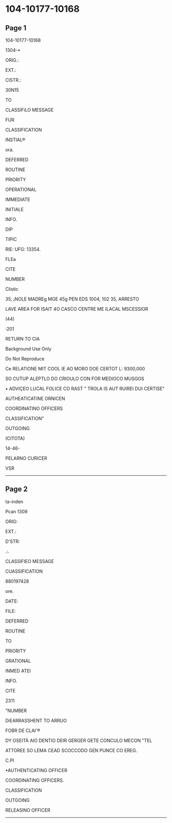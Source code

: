 # 104-10177-10168

## Page 1

104-10177-10168

1304-•

ORIG.:

EXT.:

CISTR.:

30N15

TO

CLASSIFiLO MESSAGE

FUR

CLASSIFICATION

INSTIAL®

ora.

DEFERRED

ROUTINE

PRIORITY

OPERATIONAL

IMMEDIATE

INITIALE

INFO.

DIP

TIPIC

RIE: UFG: 13354.

FLEa

CITE

NUMBER

Clistic

35; ¡NOLE MADREg MGE 45g PEN EDS 1004, 102 35, ARRESTO

LAVE AREA FOR ISAIT 4O CASCO CENTRE ME ILACAL MSCESSIOR

(44)

:201

RETURN TO CIA

Background Use Only

Do Not Reproduce

Ce RELATIONE MIT COOL IE AO MORO DOE CERTOT L: 9300,000

SO CUTUP ALEPTLO DO CRIOULO CON FOR MEDIOCO MUSGOS

• ADVIÇEO LUCAL FOLICE CO RAST " TROLA IS AUT RUIREI DUI CERTISE"

AUTHEATICATINE ORNICEN

COORDINATINO OFFICERS

CLASSIFICATION"

OUTGOING

(CITOTA)

14-46-

PELARNO CURICER

VSR

---

## Page 2

ta-inden

Pcan 1309

ORIG:

EXT.:

D'STR:

.:.

CLASSIFIEO MESSAGE

CUASSIFICATION

880197428

ore.

DATE:

FILE:

DEFERRED

ROUTINE

TO

PRIORITY

GRATIONAL

INMED ATEI

INFO.

CITE

2311

"NUMBER

DiEARRASSHENT TO ARRUO

FOBR DE CLAI'®

DY OSEITÀ AIO DENTIO DEIR GERGER GETE CONCULO MECON "TEL

ATTOREE SO LEMA CEAD SCOCCODO GEN PUNCE CO EREG.

C.PI

•AUTHENTICATING OFFICER

COORDINATING OFFICERS.

CLASSIFICATION

OUTGOING

RELEASINO OFFICER

---

